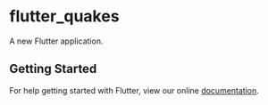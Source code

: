 # flutter_quakes

A new Flutter application.

## Getting Started

For help getting started with Flutter, view our online
[documentation](https://flutter.io/).
